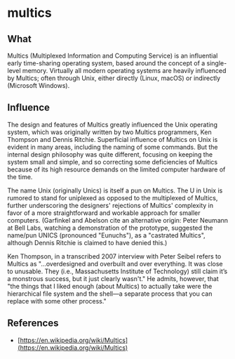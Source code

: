 # multics

## What

Multics (Multiplexed Information and Computing Service) is an influential early
time-sharing operating system, based around the concept of a single-level memory.
Virtually all modern operating systems are heavily influenced by Multics; often
through Unix, either directly (Linux, macOS) or indirectly (Microsoft Windows).

## Influence

The design and features of Multics greatly influenced the Unix operating system,
which was originally written by two Multics programmers, Ken Thompson and Dennis Ritchie.
Superficial influence of Multics on Unix is evident in many areas, including the
naming of some commands. But the internal design philosophy was quite different,
focusing on keeping the system small and simple, and so correcting some deficiencies
of Multics because of its high resource demands on the limited computer hardware of the time.

The name Unix (originally Unics) is itself a pun on Multics. The U in Unix is rumored
to stand for uniplexed as opposed to the multiplexed of Multics, further underscoring the
designers' rejections of Multics' complexity in favor of a more straightforward
and workable approach for smaller computers. (Garfinkel and Abelson cite an alternative
origin: Peter Neumann at Bell Labs, watching a demonstration of the prototype,
suggested the name/pun UNICS (pronounced "Eunuchs"), as a "castrated Multics", although
Dennis Ritchie is claimed to have denied this.)

Ken Thompson, in a transcribed 2007 interview with Peter Seibel refers to Multics
as "...overdesigned and overbuilt and over everything. It was close to unusable.
They (i.e., Massachusetts Institute of Technology) still claim it’s a monstrous success,
but it just clearly wasn't." He admits, however, that "the things that I liked enough
(about Multics) to actually take were the hierarchical file system and the shell—a separate
process that you can replace with some other process."

## References

- [https://en.wikipedia.org/wiki/Multics](https://en.wikipedia.org/wiki/Multics)
